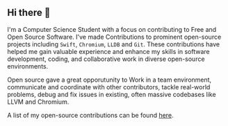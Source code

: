 ## Hi there 👋

I'm a Computer Science Student with a focus on contributing to Free and Open Source Software. I've made Contributions to prominent open-source projects including `Swift`, `Chromium`, `LLDB` and `Git`. These contributions have helped me gain valuable experience and enhance my skills in software development, coding, and collaborative work in diverse open-source environments.

Open source gave a great opporutunity to Work in a team environment, communicate and coordinate with other contributors, tackle real-world problems, debug and fix issues in existing, often massive codebases like LLVM and Chromium.

A list of my open-source contributions can be found [here](https://gist.github.com/AbdAlRahmanGad/23df2d40326ef665422d261faef211b6).

<!--
**AbdAlRahmanGad/AbdAlRahmanGad** is a ✨ _special_ ✨ repository because its `README.md` (this file) appears on your GitHub profile.

Here are some ideas to get you started:

- 🔭 I’m currently working on ...
- 🌱 I’m currently learning ...
- 👯 I’m looking to collaborate on ...
- 🤔 I’m looking for help with ...
- 💬 Ask me about ...
- 📫 How to reach me: ...
- 😄 Pronouns: ...
- ⚡ Fun fact: ...
-->
